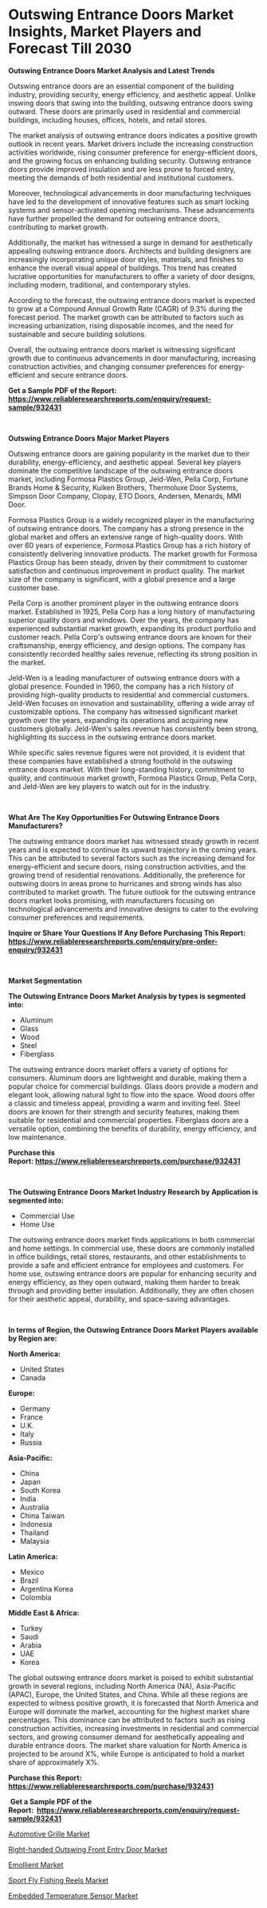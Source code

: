 <p><h1>Outswing Entrance Doors Market Insights, Market Players and Forecast Till 2030</h1></p><p><strong>Outswing Entrance Doors Market Analysis and Latest Trends</strong></p>
<p><p>Outswing entrance doors are an essential component of the building industry, providing security, energy efficiency, and aesthetic appeal. Unlike inswing doors that swing into the building, outswing entrance doors swing outward. These doors are primarily used in residential and commercial buildings, including houses, offices, hotels, and retail stores.</p><p>The market analysis of outswing entrance doors indicates a positive growth outlook in recent years. Market drivers include the increasing construction activities worldwide, rising consumer preference for energy-efficient doors, and the growing focus on enhancing building security. Outswing entrance doors provide improved insulation and are less prone to forced entry, meeting the demands of both residential and institutional customers.</p><p>Moreover, technological advancements in door manufacturing techniques have led to the development of innovative features such as smart locking systems and sensor-activated opening mechanisms. These advancements have further propelled the demand for outswing entrance doors, contributing to market growth.</p><p>Additionally, the market has witnessed a surge in demand for aesthetically appealing outswing entrance doors. Architects and building designers are increasingly incorporating unique door styles, materials, and finishes to enhance the overall visual appeal of buildings. This trend has created lucrative opportunities for manufacturers to offer a variety of door designs, including modern, traditional, and contemporary styles.</p><p>According to the forecast, the outswing entrance doors market is expected to grow at a Compound Annual Growth Rate (CAGR) of 9.3% during the forecast period. The market growth can be attributed to factors such as increasing urbanization, rising disposable incomes, and the need for sustainable and secure building solutions.</p><p>Overall, the outswing entrance doors market is witnessing significant growth due to continuous advancements in door manufacturing, increasing construction activities, and changing consumer preferences for energy-efficient and secure entrance doors.</p></p>
<p><strong>Get a Sample PDF of the Report:&nbsp; <a href="https://www.reliableresearchreports.com/enquiry/request-sample/932431">https://www.reliableresearchreports.com/enquiry/request-sample/932431</a></strong></p>
<p>&nbsp;</p>
<p><strong>Outswing Entrance Doors Major Market Players</strong></p>
<p><p>Outswing entrance doors are gaining popularity in the market due to their durability, energy-efficiency, and aesthetic appeal. Several key players dominate the competitive landscape of the outswing entrance doors market, including Formosa Plastics Group, Jeld-Wen, Pella Corp, Fortune Brands Home & Security, Kuiken Brothers, Thermoluxe Door Systems, Simpson Door Company, Clopay, ETO Doors, Andersen, Menards, MMI Door.</p><p>Formosa Plastics Group is a widely recognized player in the manufacturing of outswing entrance doors. The company has a strong presence in the global market and offers an extensive range of high-quality doors. With over 60 years of experience, Formosa Plastics Group has a rich history of consistently delivering innovative products. The market growth for Formosa Plastics Group has been steady, driven by their commitment to customer satisfaction and continuous improvement in product quality. The market size of the company is significant, with a global presence and a large customer base.</p><p>Pella Corp is another prominent player in the outswing entrance doors market. Established in 1925, Pella Corp has a long history of manufacturing superior quality doors and windows. Over the years, the company has experienced substantial market growth, expanding its product portfolio and customer reach. Pella Corp's outswing entrance doors are known for their craftsmanship, energy efficiency, and design options. The company has consistently recorded healthy sales revenue, reflecting its strong position in the market.</p><p>Jeld-Wen is a leading manufacturer of outswing entrance doors with a global presence. Founded in 1960, the company has a rich history of providing high-quality products to residential and commercial customers. Jeld-Wen focuses on innovation and sustainability, offering a wide array of customizable options. The company has witnessed significant market growth over the years, expanding its operations and acquiring new customers globally. Jeld-Wen's sales revenue has consistently been strong, highlighting its success in the outswing entrance doors market.</p><p>While specific sales revenue figures were not provided, it is evident that these companies have established a strong foothold in the outswing entrance doors market. With their long-standing history, commitment to quality, and continuous market growth, Formosa Plastics Group, Pella Corp, and Jeld-Wen are key players to watch out for in the industry.</p></p>
<p>&nbsp;</p>
<p><strong>What Are The Key Opportunities For Outswing Entrance Doors Manufacturers?</strong></p>
<p><p>The outswing entrance doors market has witnessed steady growth in recent years and is expected to continue its upward trajectory in the coming years. This can be attributed to several factors such as the increasing demand for energy-efficient and secure doors, rising construction activities, and the growing trend of residential renovations. Additionally, the preference for outswing doors in areas prone to hurricanes and strong winds has also contributed to market growth. The future outlook for the outswing entrance doors market looks promising, with manufacturers focusing on technological advancements and innovative designs to cater to the evolving consumer preferences and requirements.</p></p>
<p><strong>Inquire or Share Your Questions If Any Before Purchasing This Report: <a href="https://www.reliableresearchreports.com/enquiry/pre-order-enquiry/932431">https://www.reliableresearchreports.com/enquiry/pre-order-enquiry/932431</a></strong></p>
<p>&nbsp;</p>
<p><strong>Market Segmentation</strong></p>
<p><strong>The Outswing Entrance Doors Market Analysis by types is segmented into:</strong></p>
<p><ul><li>Aluminum</li><li>Glass</li><li>Wood</li><li>Steel</li><li>Fiberglass</li></ul></p>
<p><p>The outswing entrance doors market offers a variety of options for consumers. Aluminum doors are lightweight and durable, making them a popular choice for commercial buildings. Glass doors provide a modern and elegant look, allowing natural light to flow into the space. Wood doors offer a classic and timeless appeal, providing a warm and inviting feel. Steel doors are known for their strength and security features, making them suitable for residential and commercial properties. Fiberglass doors are a versatile option, combining the benefits of durability, energy efficiency, and low maintenance.</p></p>
<p><strong>Purchase this Report:&nbsp;<a href="https://www.reliableresearchreports.com/purchase/932431">https://www.reliableresearchreports.com/purchase/932431</a></strong></p>
<p>&nbsp;</p>
<p><strong>The Outswing Entrance Doors Market Industry Research by Application is segmented into:</strong></p>
<p><ul><li>Commercial Use</li><li>Home Use</li></ul></p>
<p><p>The outswing entrance doors market finds applications in both commercial and home settings. In commercial use, these doors are commonly installed in office buildings, retail stores, restaurants, and other establishments to provide a safe and efficient entrance for employees and customers. For home use, outswing entrance doors are popular for enhancing security and energy efficiency, as they open outward, making them harder to break through and providing better insulation. Additionally, they are often chosen for their aesthetic appeal, durability, and space-saving advantages.</p></p>
<p>&nbsp;</p>
<p><strong>In terms of Region, the Outswing Entrance Doors Market Players available by Region are:</strong></p>
<p>
    <p> <strong> North America: </strong>
        <ul>
            <li>United States</li>
            <li>Canada</li>
        </ul>
        </p> 
    <p> <strong> Europe: </strong>
        <ul>
            <li>Germany</li>
            <li>France</li>
            <li>U.K.</li>
            <li>Italy</li>
            <li>Russia</li>
        </ul>
        </p> 
    <p> <strong> Asia-Pacific: </strong>
        <ul>
            <li>China</li>
            <li>Japan</li>
            <li>South Korea</li>
            <li>India</li>
            <li>Australia</li>
            <li>China Taiwan</li>
            <li>Indonesia</li>
            <li>Thailand</li>
            <li>Malaysia</li>
        </ul>
        </p> 
    <p> <strong> Latin America: </strong>
        <ul>
            <li>Mexico</li>
            <li>Brazil</li>
            <li>Argentina Korea</li>
            <li>Colombia</li>
        </ul>
        </p> 
    <p> <strong> Middle East & Africa: </strong>
        <ul>
            <li>Turkey</li>
            <li>Saudi</li>
            <li>Arabia</li>
            <li>UAE</li>
            <li>Korea</li>
        </ul>
    </p>
    </p>
<p><p>The global outswing entrance doors market is poised to exhibit substantial growth in several regions, including North America (NA), Asia-Pacific (APAC), Europe, the United States, and China. While all these regions are expected to witness positive growth, it is forecasted that North America and Europe will dominate the market, accounting for the highest market share percentages. This dominance can be attributed to factors such as rising construction activities, increasing investments in residential and commercial sectors, and growing consumer demand for aesthetically appealing and durable entrance doors. The market share valuation for North America is projected to be around X%, while Europe is anticipated to hold a market share of approximately X%.</p></p>
<p><strong>Purchase this Report: <a href="https://www.reliableresearchreports.com/purchase/932431">https://www.reliableresearchreports.com/purchase/932431</a></strong></p>
<p>&nbsp;<strong>Get a Sample PDF of the Report:&nbsp;&nbsp;<a href="https://www.reliableresearchreports.com/enquiry/request-sample/932431">https://www.reliableresearchreports.com/enquiry/request-sample/932431</a></strong></p>
<p><strong></strong></p>
<p><p><a href="https://www.linkedin.com/pulse/automotive-grille-market-research-report-provides-thorough-vj7gc/">Automotive Grille Market</a></p><p><a href="https://github.com/NorbertYates/Market-Research-Report-List-1/blob/main/right-handed-outswing-front-entry-door-market.md">Right-handed Outswing Front Entry Door Market</a></p><p><a href="https://medium.com/@twiladurgan/emollient-market-size-growth-forecast-2023-2030-d8afd4ffc63c">Emollient Market</a></p><p><a href="https://issuu.com/reportprime-2/docs/sport-fly-fishing-reels-market-size-2030.pptx?fr=xKAE9_zU1NQ">Sport Fly Fishing Reels Market</a></p><p><a href="https://www.reportprime.com/embedded-temperature-sensor-r1167">Embedded Temperature Sensor Market</a></p></p>